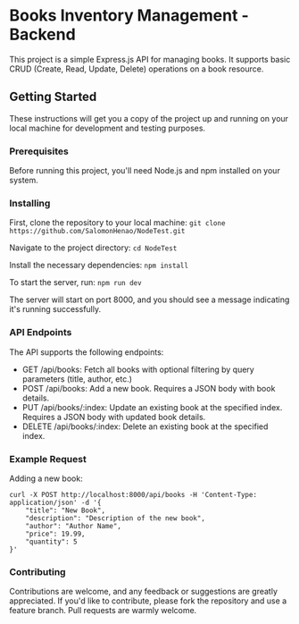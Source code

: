 # Books Inventory Management - Backend

This project is a simple Express.js API for managing books. It supports basic CRUD (Create, Read, Update, Delete) operations on a book resource.

## Getting Started

These instructions will get you a copy of the project up and running on your local machine for development and testing purposes.

### Prerequisites

Before running this project, you'll need Node.js and npm installed on your system.

### Installing

First, clone the repository to your local machine:
```git clone https://github.com/SalomonHenao/NodeTest.git```

Navigate to the project directory:
```cd NodeTest```

Install the necessary dependencies:
```npm install```

To start the server, run:
```npm run dev```

The server will start on port 8000, and you should see a message indicating it's running successfully.

### API Endpoints
The API supports the following endpoints:

* GET /api/books: Fetch all books with optional filtering by query parameters (title, author, etc.)
* POST /api/books: Add a new book. Requires a JSON body with book details.
* PUT /api/books/:index: Update an existing book at the specified index. Requires a JSON body with updated book details.
* DELETE /api/books/:index: Delete an existing book at the specified index.

### Example Request
Adding a new book:
```
curl -X POST http://localhost:8000/api/books -H 'Content-Type: application/json' -d '{
    "title": "New Book",
    "description": "Description of the new book",
    "author": "Author Name",
    "price": 19.99,
    "quantity": 5
}'
```

### Contributing
Contributions are welcome, and any feedback or suggestions are greatly appreciated. If you'd like to contribute, please fork the repository and use a feature branch. Pull requests are warmly welcome.